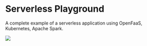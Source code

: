 # Serverless Playground
A complete example of a serverless application using OpenFaaS, Kubernetes, Apache Spark.

<img src="https://image.ibb.co/iAtbkV/serverless-2.jpg"/>
